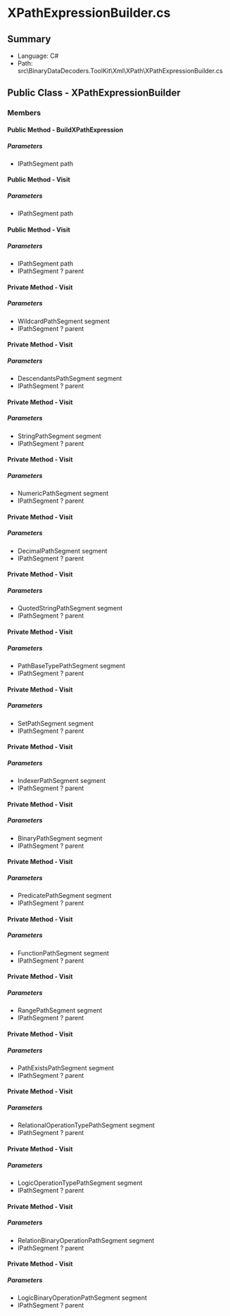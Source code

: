 ﻿# XPathExpressionBuilder.cs

## Summary

* Language: C#
* Path: src\BinaryDataDecoders.ToolKit\Xml\XPath\XPathExpressionBuilder.cs

## Public Class - XPathExpressionBuilder

### Members

#### Public Method - BuildXPathExpression

#####  Parameters

 - IPathSegment path 

#### Public Method - Visit

#####  Parameters

 - IPathSegment path 

#### Public Method - Visit

#####  Parameters

 - IPathSegment path 
 - IPathSegment ? parent 

#### Private Method - Visit

#####  Parameters

 - WildcardPathSegment segment 
 - IPathSegment ? parent 

#### Private Method - Visit

#####  Parameters

 - DescendantsPathSegment segment 
 - IPathSegment ? parent 

#### Private Method - Visit

#####  Parameters

 - StringPathSegment segment 
 - IPathSegment ? parent 

#### Private Method - Visit

#####  Parameters

 - NumericPathSegment segment 
 - IPathSegment ? parent 

#### Private Method - Visit

#####  Parameters

 - DecimalPathSegment segment 
 - IPathSegment ? parent 

#### Private Method - Visit

#####  Parameters

 - QuotedStringPathSegment segment 
 - IPathSegment ? parent 

#### Private Method - Visit

#####  Parameters

 - PathBaseTypePathSegment segment 
 - IPathSegment ? parent 

#### Private Method - Visit

#####  Parameters

 - SetPathSegment segment 
 - IPathSegment ? parent 

#### Private Method - Visit

#####  Parameters

 - IndexerPathSegment segment 
 - IPathSegment ? parent 

#### Private Method - Visit

#####  Parameters

 - BinaryPathSegment segment 
 - IPathSegment ? parent 

#### Private Method - Visit

#####  Parameters

 - PredicatePathSegment segment 
 - IPathSegment ? parent 

#### Private Method - Visit

#####  Parameters

 - FunctionPathSegment segment 
 - IPathSegment ? parent 

#### Private Method - Visit

#####  Parameters

 - RangePathSegment segment 
 - IPathSegment ? parent 

#### Private Method - Visit

#####  Parameters

 - PathExistsPathSegment segment 
 - IPathSegment ? parent 

#### Private Method - Visit

#####  Parameters

 - RelationalOperationTypePathSegment segment 
 - IPathSegment ? parent 

#### Private Method - Visit

#####  Parameters

 - LogicOperationTypePathSegment segment 
 - IPathSegment ? parent 

#### Private Method - Visit

#####  Parameters

 - RelationBinaryOperationPathSegment segment 
 - IPathSegment ? parent 

#### Private Method - Visit

#####  Parameters

 - LogicBinaryOperationPathSegment segment 
 - IPathSegment ? parent 

